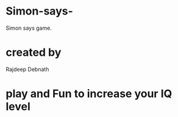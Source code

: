 # Simon-says-
Simon says game.

# created by 
Rajdeep Debnath

# play and Fun to increase your IQ level 
